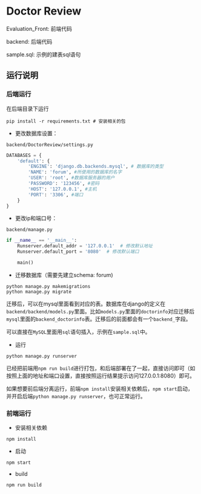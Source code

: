 # Doctor Review

Evaluation_Front: 前端代码

backend: 后端代码

sample.sql: 示例的建表sql语句

## 运行说明

### 后端运行

在后端目录下运行

```shell
pip install -r requirements.txt # 安装相关的包
```

- 更改数据库设置：

`backend/DoctorReview/settings.py`

```python
DATABASES = {
    'default': {
        'ENGINE': 'django.db.backends.mysql', # 数据库的类型
        'NAME': 'forum', #所使用的数据库的名字
        'USER': 'root', #数据库服务器的用户
        'PASSWORD': '123456', #密码
        'HOST': '127.0.0.1', #主机
        'PORT': '3306', #端口
    }
}
```

- 更改ip和端口号：

`backend/manage.py`

```python
if __name__ == '__main__':
    Runserver.default_addr = '127.0.0.1'  # 修改默认地址
    Runserver.default_port = '8080'  # 修改默认端口

    main()
```

- 迁移数据库（需要先建立schema: forum)

```shell
python manage.py makemigrations
python manage.py migrate
```

迁移后，可以在mysql里面看到对应的表。数据库在django的定义在`backend/backend/models.py`里面。比如`models.py`里面的`doctorinfo`对应迁移后`mysql`里面的`backend_doctorinfo`表。迁移后的前面都会有一个`backend_`字段。

可以直接在`MySQL`里面用`sql`语句插入，示例在`sample.sql`中。

- 运行

```shell
python manage.py runserver
```

已经把前端用`npm run build`进行打包，和后端部署在了一起，直接访问即可（如按照上面的地址和端口设置，直接按照运行结果提示访问127.0.0.1:8080）即可。

如果想要前后端分离运行，前端`npm install`安装相关依赖后，`npm start`启动，并开启后端`python manage.py runserver`，也可正常运行。

### 前端运行

- 安装相关依赖

```shell
npm install
```

- 启动

```shell
npm start
```

- build

```shell
npm run build
```

